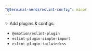 ```yaml
---
"@terminal-nerds/eslint-config": minor
---
```


✨ Add plugins & configs:

-   `@emotion/eslint-plugin`
-   `eslint-plugin-simple-import`
-   `eslint-plugin-tailwindcss`
